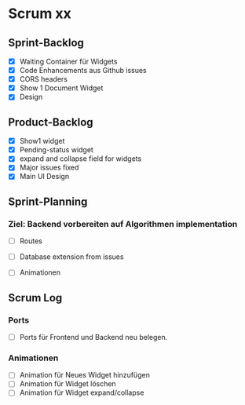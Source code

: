 # Scrum xx

## Sprint-Backlog

- [x] Waiting Container für Widgets
- [x] Code Enhancements aus Github issues
- [x] CORS headers
- [x] Show 1 Document Widget
- [x] Design

## Product-Backlog

- [x] Show1 widget
- [x] Pending-status widget
- [x] expand and collapse field for widgets
- [x] Major issues fixed
- [x] Main UI Design

## Sprint-Planning

### Ziel: Backend vorbereiten auf Algorithmen implementation

- [ ] Routes
- [ ] Database extension from issues

- [ ] Animationen

## Scrum Log

###  Ports

- [ ] Ports für Frontend und Backend neu belegen.

### Animationen

- [ ] Animation für Neues Widget hinzufügen
- [ ] Animation für Widget löschen
- [ ] Animation für Widget expand/collapse
